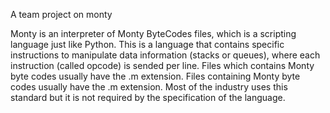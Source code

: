 A team project on monty

Monty is an interpreter of Monty ByteCodes files, which is a scripting language just like Python.
This is a language that contains specific instructions to manipulate data information (stacks or queues), where each instruction (called opcode) is sended per line. Files which contains Monty byte codes usually have the .m extension.
Files containing Monty byte codes usually have the .m extension. Most of the industry uses this standard but it is not required by the specification of the language.
